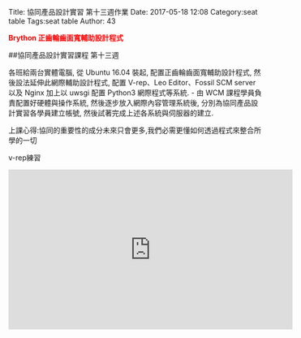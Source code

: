 Title: 協同產品設計實習 第十三週作業
Date: 2017-05-18 12:08
Category:seat table
Tags:seat table
Author: 43

<b><font color="red">Brython 正齒輪齒面寬輔助設計程式</font></b>



<!-- PELICAN_END_SUMMARY -->

##協同產品設計實習課程 第十三週

各班給兩台實體電腦, 從 Ubuntu 16.04 裝起, 配置正齒輪齒面寬輔助設計程式, 然後設法延伸此網際輔助設計程式, 配置 V-rep、Leo Editor、Fossil SCM server 以及 Nginx 加上以 uwsgi 配置 Python3 網際程式等系統. - 由 WCM 課程學員負責配置好硬體與操作系統, 然後逐步放入網際內容管理系統後, 分別為協同產品設計實習各學員建立帳號, 然後試著完成上述各系統與伺服器的建立.

上課心得:協同的重要性的成分未來只會更多,我們必需更懂如何透過程式來整合所學的一切

v-rep練習

<iframe width="560" height="315" src="https://www.youtube.com/embed/pkAGFmtVX2s" frameborder="0" allowfullscreen></iframe>


